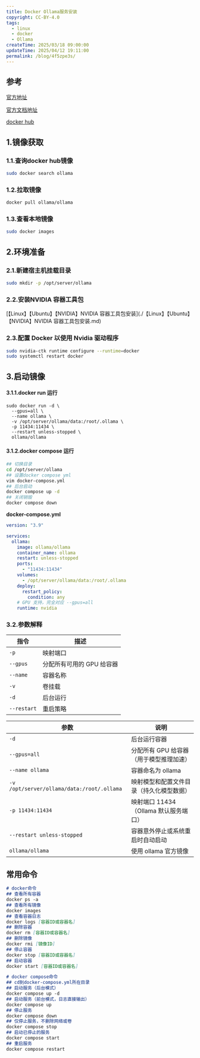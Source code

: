 ```yaml
---
title: Docker Ollama服务安装
copyright: CC-BY-4.0
tags:
  - linux
  - docker
  - Ollama
createTime: 2025/03/18 09:00:00
updateTime: 2025/04/12 19:11:00
permalink: /blog/4f5zpe3s/
---
```

## 参考

[官方地址](https://www.docker.com/)

[官方文档地址](https://docs.docker.com/)

[docker hub](https://hub.docker.com/)

## 1.镜像获取

### 1.1.查询docker hub镜像

```bash
sudo docker search ollama
```

### 1.2.拉取镜像

```bash
docker pull ollama/ollama
```

### 1.3.查看本地镜像

```bash
sudo docker images
```

## 2.环境准备

### 2.1.新建宿主机挂载目录

```bash
sudo mkdir -p /opt/server/ollama
```

### 2.2.安装NVIDIA 容器工具包

[【Linux】【Ubuntu】【NVIDIA】NVIDIA 容器工具包安装](./【Linux】【Ubuntu】【NVIDIA】NVIDIA 容器工具包安装.md)

### 2.3.配置 Docker 以使用 Nvidia 驱动程序

```bash
sudo nvidia-ctk runtime configure --runtime=docker
sudo systemctl restart docker
```

## 3.启动镜像

#### 3.1.1.docker run 运行

```shell
sudo docker run -d \
  --gpus=all \
  --name ollama \
  -v /opt/server/ollama/data:/root/.ollama \
  -p 11434:11434 \
  --restart unless-stopped \
  ollama/ollama
```

#### 3.1.2.docker compose 运行

```bash
## 切换目录
cd /opt/server/ollama
## 设置docker compose yml
vim docker-compose.yml
## 后台启动
docker compose up -d
## 关闭销毁
docker compose down
```

**docker-compose.yml**

```yaml
version: "3.9"

services:
  ollama:
    image: ollama/ollama
    container_name: ollama
    restart: unless-stopped
    ports:
      - "11434:11434"
    volumes:
      - /opt/server/ollama/data:/root/.ollama
    deploy:
      restart_policy:
        condition: any
    # GPU 支持，完全对应 --gpus=all
    runtime: nvidia
```

### 3.2.参数解释

| 指令        | 描述                      |
| ----------- | ------------------------- |
| `-p`        | 映射端口                  |
| `--gpus`    | 分配所有可用的 GPU 给容器 |
| `--name`    | 容器名称                  |
| `-v`        | 卷挂载                    |
| `-d`        | 后台运行                  |
| `--restart` | 重启策略                  |

| 参数                                       | 说明                                     |
| ------------------------------------------ | ---------------------------------------- |
| `-d`                                       | 后台运行容器                             |
| `--gpus=all`                               | 分配所有 GPU 给容器（用于模型推理加速）  |
| `--name ollama`                            | 容器命名为 ollama                        |
| `-v /opt/server/ollama/data:/root/.ollama` | 映射模型和配置文件目录（持久化模型数据） |
| `-p 11434:11434`                           | 映射端口 11434（Ollama 默认服务端口）    |
| `--restart unless-stopped`                 | 容器意外停止或系统重启时自动启动         |
| `ollama/ollama`                            | 使用 ollama 官方镜像                     |

## 常用命令

```markdown
# docker命令
## 查看所有容器
docker ps -a
## 查看所有镜像
docker images
## 查看容器日志
docker logs [容器ID或容器名]
## 删除容器
docker rm [容器ID或容器名]
## 删除镜像
docker rmi [镜像ID]
## 停止容器
docker stop [容器ID或容器名]
## 启动容器
docker start [容器ID或容器名]

# docker compose命令
## cd到docker-compose.yml所在目录
## 启动服务（后台模式）
docker compose up -d
## 启动服务（前台模式，日志直接输出）
docker compose up
## 停止服务
docker compose down
## 仅停止服务，不删除网络或卷
docker compose stop
## 启动已停止的服务
docker compose start
## 重启服务
docker compose restart
```